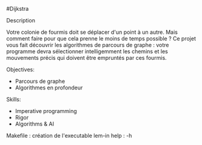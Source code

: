 #Dijkstra

Description

Votre colonie de fourmis doit se déplacer d'un point à un autre. Mais comment faire pour que cela prenne le moins de temps possible ? Ce projet vous fait découvrir les algorithmes de parcours de graphe : votre programme devra sélectionner intelligemment les chemins et les mouvements précis qui doivent être empruntés par ces fourmis.

Objectives:
- Parcours de graphe
- Algorithmes en profondeur

Skills:
- Imperative programming
- Rigor
- Algorithms & AI 

Makefile : création de l'executable lem-in
help : -h
